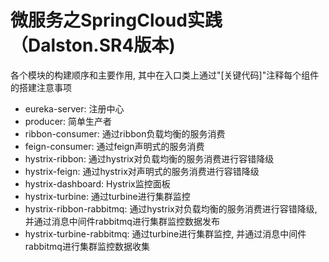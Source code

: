 # 微服务之SpringCloud实践（Dalston.SR4版本)

各个模块的构建顺序和主要作用, 其中在入口类上通过"[关键代码]"注释每个组件的搭建注意事项

- eureka-server: 注册中心
- producer: 简单生产者
- ribbon-consumer: 通过ribbon负载均衡的服务消费
- feign-consumer: 通过feign声明式的服务消费
- hystrix-ribbon: 通过hystrix对负载均衡的服务消费进行容错降级
- hystrix-feign:  通过hystrix对声明式的服务消费进行容错降级
- hystrix-dashboard: Hystrix监控面板
- hystrix-turbine: 通过turbine进行集群监控
- hystrix-ribbon-rabbitmq: 通过hystrix对负载均衡的服务消费进行容错降级, 并通过消息中间件rabbitmq进行集群监控数据发布
- hystrix-turbine-rabbitmq: 通过turbine进行集群监控, 并通过消息中间件rabbitmq进行集群监控数据收集